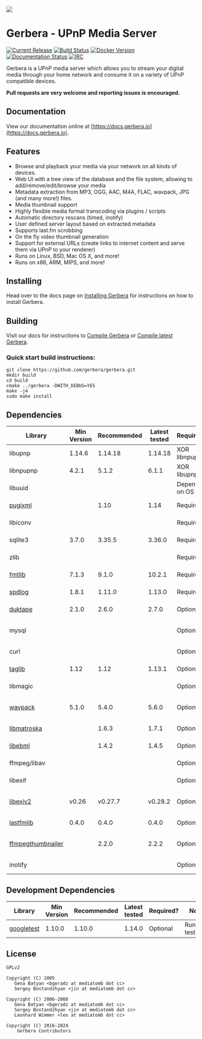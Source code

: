 <img style="background-color: rgb(248, 248, 248);" src="https://github.com/gerbera/gerbera/blob/master/artwork/logo-horiz.png?raw=true" />

# Gerbera - UPnP Media Server

[![Current Release](https://img.shields.io/github/release/gerbera/gerbera.svg?style=for-the-badge)](https://github.com/gerbera/gerbera/releases/latest) [![Build Status](https://img.shields.io/github/actions/workflow/status/gerbera/gerbera/ci.yml?style=for-the-badge&branch=master)](https://github.com/gerbera/gerbera/actions?query=workflow%3A%22CI+validation%22+branch%3Amaster) [![Docker Version](https://img.shields.io/docker/v/gerbera/gerbera?color=teal&label=docker&logoColor=white&sort=semver&style=for-the-badge)](https://hub.docker.com/r/gerbera/gerbera/tags?name=1.) [![Documentation Status](https://img.shields.io/readthedocs/gerbera?style=for-the-badge)](http://docs.gerbera.io/en/stable/?badge=stable) [![IRC](https://img.shields.io/badge/IRC-on%20libera.chat-orange.svg?style=for-the-badge)](https://web.libera.chat/?channels=#gerbera)

Gerbera is a UPnP media server which allows you to stream your digital media through your home network and consume it on a variety of UPnP compatible devices.

**Pull requests are very welcome and reporting issues is encouraged.**

## Documentation
View our documentation online at [https://docs.gerbera.io](https://docs.gerbera.io).

## Features
* Browse and playback your media via your network on all kinds of devices.
* Web UI with a tree view of the database and the file system, allowing to add/remove/edit/browse your media
* Metadata extraction from MP3, OGG, AAC, M4A, FLAC, wavpack, JPG (and many more!) files.
* Media thumbnail support
* Highly flexible media format transcoding via plugins / scripts
* Automatic directory rescans (timed, inotify)
* User defined server layout based on extracted metadata
* Supports last.fm scrobbing
* On the fly video thumbnail generation
* Support for external URLs (create links to internet content and serve them via UPnP to your renderer)
* Runs on Linux, BSD, Mac OS X, and more!
* Runs on x86, ARM, MIPS, and more!

## Installing
Head over to the docs page on [Installing Gerbera](https://docs.gerbera.io/en/stable/install.html) for instructions on
how to install Gerbera.

## Building
Visit our docs for instructions to [Compile Gerbera](https://docs.gerbera.io/en/stable/compile.html) or [Compile latest Gerbera](https://docs.gerbera.io/en/latest/compile.html).

### Quick start build instructions:
```
git clone https://github.com/gerbera/gerbera.git
mkdir build
cd build
cmake ../gerbera -DWITH_DEBUG=YES
make -j4
sudo make install
```

## Dependencies

| Library             | Min Version | Recommended | Latest tested | Required?     | Note                       | Default  |
|---------------------|-------------|-------------|---------------|---------------|----------------------------|----------|
| libupnp             | 1.14.6      | 1.14.18     | 1.14.18       | XOR libnpupnp | [pupnp]                    |          |
| libnpupnp           | 4.2.1       | 5.1.2       | 6.1.1         | XOR libupnp   | [npupnp]                   | Disabled |
| libuuid             |             |             |               | Depends on OS | Not required on \*BSD      |          |
| [pugixml]           |             | 1.10        | 1.14          | Required      | XML file and data support  |          |
| libiconv            |             |             |               | Required      | Charset conversion         |          |
| sqlite3             | 3.7.0       | 3.35.5      | 3.36.0        | Required      | Database storage           |          |
| zlib                |             |             |               | Required      | Data compression           |          |
| [fmtlib]            | 7.1.3       | 9.1.0       | 10.2.1        | Required      | Fast string formatting     |          |
| [spdlog]            | 1.8.1       | 1.11.0      | 1.13.0        | Required      | Runtime logging            |          |
| [duktape]           | 2.1.0       | 2.6.0       | 2.7.0         | Optional      | Scripting Support          | Enabled  |
| mysql               |             |             |               | Optional      | Alternate database storage | Disabled |
| curl                |             |             |               | Optional      | Enables web services       | Enabled  |
| [taglib]            | 1.12        | 1.12        | 1.13.1        | Optional      | Audio tag support          | Enabled  |
| libmagic            |             |             |               | Optional      | File type detection        | Enabled  |
| [wavpack]           | 5.1.0       | 5.4.0       | 5.6.0         | Optional      | WavPack metadata support   | Disabled |
| [libmatroska]       |             | 1.6.3       | 1.7.1         | Optional      | MKV metadata               | Enabled  |
| [libebml]           |             | 1.4.2       | 1.4.5         | Optional      | requird by [libmatroska]   | Enabled  |
| ffmpeg/libav        |             |             |               | Optional      | File metadata              | Disabled |
| libexif             |             |             |               | Optional      | JPEG Exif metadata         | Enabled  |
| [libexiv2]          | v0.26       | v0.27.7     | v0.28.2       | Optional      | Exif, IPTC, XMP metadata   | Disabled |
| [lastfmlib]         | 0.4.0       | 0.4.0       | 0.4.0         | Optional      | Enables scrobbling         | Disabled |
| [ffmpegthumbnailer] |             | 2.2.0       | 2.2.2         | Optional      | Generate video thumbnails  | Disabled |
| inotify             |             |             |               | Optional      | Efficient file monitoring  | Enabled  |

## Development Dependencies

| Library             | Min Version | Recommended | Latest tested | Required?     | Note                       | Default  |
|---------------------|-------------|-------------|---------------|---------------|----------------------------|----------|
| [googletest]        | 1.10.0      | 1.10.0      | 1.14.0        | Optional      | Running tests              | Disabled |

## License

    GPLv2

    Copyright (C) 2005
       Gena Batyan <bgeradz at mediatomb dot cc>
       Sergey Bostandzhyan <jin at mediatomb dot cc>

    Copyright (C) 2006-2008
       Gena Batyan <bgeradz at mediatomb dot cc>
       Sergey Bostandzhyan <jin at mediatomb dot cc>
       Leonhard Wimmer <leo at mediatomb dot cc>

    Copyright (C) 2016-2024
        Gerbera Contributors

[Docker Hub]: https://hub.docker.com/r/gerbera/gerbera
[duktape]: https://duktape.org
[ffmpegthumbnailer]: https://github.com/dirkvdb/ffmpegthumbnailer
[fmtlib]: https://github.com/fmtlib/fmt
[googletest]: https://github.com/google/googletest
[lastfmlib]: https://github.com/dirkvdb/lastfmlib
[libebml]: https://github.com/Matroska-Org/libebml
[libexiv2]: https://github.com/Exiv2/exiv2
[libmatroska]: https://github.com/Matroska-Org/libmatroska
[npupnp]: https://www.lesbonscomptes.com/upmpdcli/npupnp-doc/libnpupnp.html
[pugixml]: https://github.com/zeux/pugixml
[pupnp]: https://github.com/pupnp/pupnp
[spdlog]: https://github.com/gabime/spdlog
[taglib]: https://taglib.org/
[wavpack]: https://www.wavpack.com/
